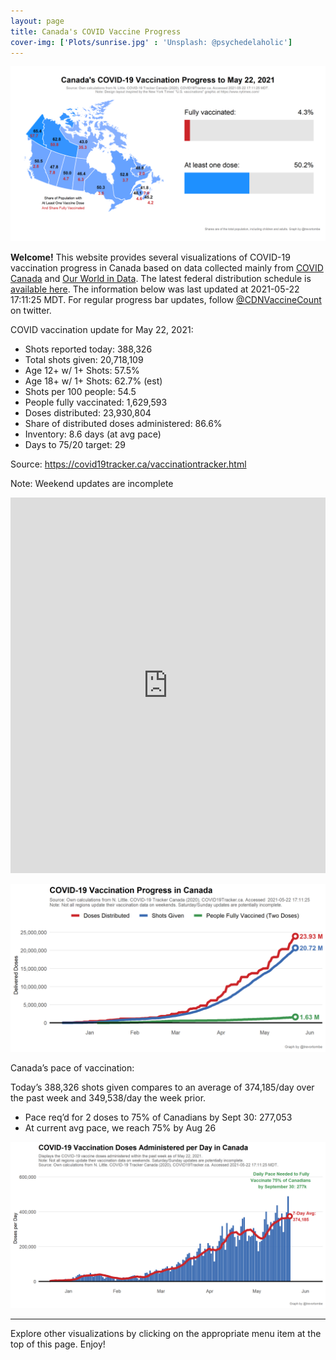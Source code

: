 ```yaml
---
layout: page
title: Canada's COVID Vaccine Progress
cover-img: ['Plots/sunrise.jpg' : 'Unsplash: @psychedelaholic']
---
```

![](Plots/plot_main.png)

**Welcome!** This website provides several visualizations of COVID-19
vaccination progress in Canada based on data collected mainly from
[COVID Canada](https://covid19tracker.ca/vaccinationtracker.html) and
[Our World in Data](https://ourworldindata.org/covid-vaccinations). The
latest federal distribution schedule is [available
here](https://www.canada.ca/en/public-health/services/diseases/2019-novel-coronavirus-infection/prevention-risks/covid-19-vaccine-treatment/vaccine-rollout.html).
The information below was last updated at 2021-05-22 17:11:25 MDT. For
regular progress bar updates, follow
<a href="https://twitter.com/CDNVaccineCount" class="uri">@CDNVaccineCount</a>
on twitter.

COVID vaccination update for May 22, 2021:

-   Shots reported today: 388,326
-   Total shots given: 20,718,109
-   Age 12+ w/ 1+ Shots: 57.5%
-   Age 18+ w/ 1+ Shots: 62.7% (est)
-   Shots per 100 people: 54.5
-   People fully vaccinated: 1,629,593
-   Doses distributed: 23,930,804
-   Share of distributed doses administered: 86.6%
-   Inventory: 8.6 days (at avg pace)
-   Days to 75/20 target: 29

Source:
<a href="https://covid19tracker.ca/vaccinationtracker.html" class="uri">https://covid19tracker.ca/vaccinationtracker.html</a>

Note: Weekend updates are incomplete

<iframe title="COVID Vaccination Progress in Canada" aria-label="table" id="datawrapper-chart-d3PPr" src="https://datawrapper.dwcdn.net/d3PPr/2/" scrolling="no" frameborder="0" style="width: 0; min-width: 100% !important; border: none;" height="601">
</iframe>
<script type="text/javascript">!function(){"use strict";window.addEventListener("message",(function(a){if(void 0!==a.data["datawrapper-height"])for(var e in a.data["datawrapper-height"]){var t=document.getElementById("datawrapper-chart-"+e)||document.querySelector("iframe[src*='"+e+"']");t&&(t.style.height=a.data["datawrapper-height"][e]+"px")}}))}();
</script>

![](Plots/plot_total.png)

Canada’s pace of vaccination:

Today’s 388,326 shots given compares to an average of 374,185/day over
the past week and 349,538/day the week prior.

-   Pace req’d for 2 doses to 75% of Canadians by Sept 30: 277,053
-   At current avg pace, we reach 75% by Aug 26

![](Plots/pace_national.png)

------------------------------------------------------------------------

Explore other visualizations by clicking on the appropriate menu item at
the top of this page. Enjoy!
